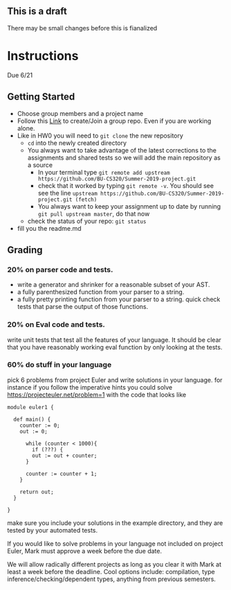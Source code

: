 ## This is a draft
There may be small changes before this is fianalized

# Instructions
Due 6/21

## Getting Started
* Choose group members and a project name
* Follow this [Link](https://classroom.github.com/g/SvBy08dw) to create/Join a group repo.  Even if you are working alone.
* Like in HW0 you will need to `git clone` the new repository
  * ```cd``` into the newly created directory 
  * You always want to take advantage of the latest corrections to the assignments and shared tests so we will add the main repository as a source
    * In your terminal type ```git remote add upstream https://github.com/BU-CS320/Summer-2019-project.git```
    * check that it worked by typing ```git remote -v```.  You should see see the line ```upstream https://github.com/BU-CS320/Summer-2019-project.git (fetch)```
    * You always want to keep your assignment up to date by running ```git pull upstream master```, do that now
  * check the status of your repo: ```git status```
* fill you the readme.md
  
  
## Grading
### 20% on parser code and tests.
* write a generator and shrinker for a reasonable subset of your AST.
* a fully parenthesized function from your parser to a string.
* a fully pretty printing function from your parser to a string.
quick check tests that parse the output of those functions.


### 20% on Eval code and tests.
write unit tests that test all the features of your language.  It should be clear that you have reasonably working eval function by only looking at the tests.


### 60% do stuff in your language
pick 6 problems from project Euler and write solutions in your language.
for instance if you follow the imperative hints you could solve https://projecteuler.net/problem=1 with the code that looks like
```
module euler1 {

  def main() {
    counter := 0;
    out := 0;
    
      while (counter < 1000){
        if (???) {
        out := out + counter;
      }
      
      counter := counter + 1;
    }
    
    return out;
  }

}
```
make sure you include your solutions in the example directory, and they are tested by your automated tests.


If you would like to solve problems in your language not included on project Euler, Mark must approve a week before the due date.

We will allow radically different projects as long as you clear it with Mark at least a week before the deadline.  Cool options include: compilation, type inference/checking/dependent types, anything from previous semesters.
